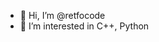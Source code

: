 - 👋 Hi, I’m @retfocode
- 👀 I’m interested in C++, Python

<!---
retfocode/retfocode is a ✨ special ✨ repository because its `README.md` (this file) appears on your GitHub profile.
You can click the Preview link to take a look at your changes.
--->
